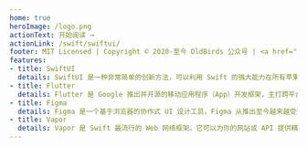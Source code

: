 ```yaml
---
home: true
heroImage: /logo.png
actionText: 开始阅读 →
actionLink: /swift/swiftui/
footer: MIT Licensed | Copyright © 2020-至今 OldBirds 公众号 | <a href="http://www.beian.miit.gov.cn/" target="_blank"> 备案号：粤ICP备18007810号-1</a>
features:
- title: SwiftUI
  details: SwiftUI 是一种非常简单的创新方法，可以利用 Swift 的强大能力在所有苹果设备平台上构建用户界面。通过 SwiftUI，开发者仅使用一组工具和 API 就能为所有苹果设备构建用户界面。
- title: Flutter
  details: Flutter 是 Google 推出并开源的移动应用程序（App）开发框架，主打跨平台、高保真、高性能。其采用 Dart（官网、中文网）语言作为开发语言。
- title: Figma
  details: Figma 是一个基于浏览器的协作式 UI 设计工具，Figma 从推出至今越来越受到 UI 设计师的青睐，如今也有很多的设计团队投入了 Figma 的怀抱。
- title: Vapor
  details: Vapor 是 Swift 最流行的 Web 网络框架。它可以为你的网站或 API 提供精美的页面展示和简易的使用方式。
---
```

